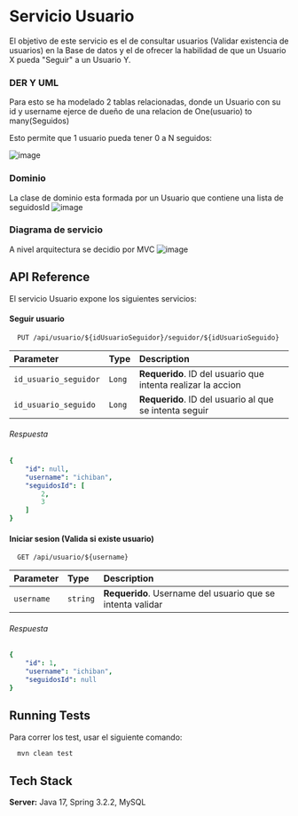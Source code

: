 
# Servicio Usuario

El objetivo de este servicio es el de consultar usuarios (Validar existencia de usuarios) en la Base de datos y el de ofrecer la habilidad de que un Usuario X pueda "Seguir" a un Usuario Y.

### DER Y UML
Para esto se ha modelado 2 tablas relacionadas, donde un Usuario con su id y username ejerce de dueño de una relacion de One(usuario) to many(Seguidos)

Esto permite que 1 usuario pueda tener 0 a N seguidos:

![image](https://github.com/matias14b/Uala-Twitter-Usuario/assets/127508318/5c4bb4ea-8599-498d-8400-1b2484730a04)

### Dominio
La clase de dominio esta formada por un Usuario que contiene una lista de seguidosId
![image](https://github.com/matias14b/Uala-Twitter-Usuario/assets/127508318/da479a4b-6a09-46b5-b9f2-d56989737a92)

### Diagrama de servicio

A nivel arquitectura se decidio por MVC 
![image](https://github.com/matias14b/Uala-Twitter-Usuario/assets/127508318/b0a9779f-7f83-4e10-80d6-2c7b6f105f6e)

## API Reference

El servicio Usuario expone los siguientes servicios:

#### Seguir usuario

```http
  PUT /api/usuario/${idUsuarioSeguidor}/seguidor/${idUsuarioSeguido}
```
| Parameter | Type     | Description                |
| :-------- | :------- | :------------------------- |
| `id_usuario_seguidor` | `Long` | **Requerido**. ID del usuario que intenta realizar la accion |
| `id_usuario_seguido` | `Long` | **Requerido**. ID del usuario al que se intenta seguir |

###### Respuesta
```yaml
{
    "id": null,
    "username": "ichiban",
    "seguidosId": [
        2,
        3
    ]
}
```

#### Iniciar sesion (Valida si existe usuario)

```http
  GET /api/usuario/${username}
```

| Parameter | Type     | Description                       |
| :-------- | :------- | :-------------------------------- |
| `username`      | `string` | **Requerido**. Username del usuario que se intenta validar |

###### Respuesta
```yaml
{
    "id": 1,
    "username": "ichiban",
    "seguidosId": null
} 
```

## Running Tests

Para correr los test, usar el siguiente comando:

```bash
  mvn clean test
```




## Tech Stack


**Server:** Java 17, Spring 3.2.2, MySQL

